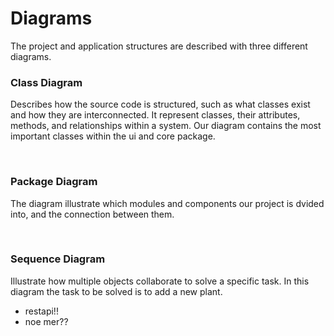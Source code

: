 # Diagrams

The project and application structures are described with three different diagrams.

### **Class Diagram**
Describes how the source code is structured, such as what classes exist and how they are interconnected.
It represent classes, their attributes, methods, and relationships within a system. Our diagram contains the most important classes within the ui and core package. 

<br>

### **Package Diagram**
The diagram illustrate which modules and components our project is dvided into, and the connection between them. 

<br>

### **Sequence Diagram**
Illustrate how multiple objects collaborate to solve a specific task. In this diagram the task to be solved is to add a new plant. 
  + restapi!!
  + noe mer??